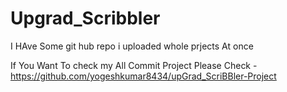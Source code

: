 # Upgrad_Scribbler

I HAve Some git hub repo i uploaded whole prjects At once

If You Want To check my All Commit Project Please Check - https://github.com/yogeshkumar8434/upGrad_ScriBBler-Project
